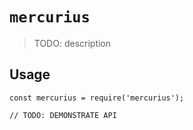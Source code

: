 # `mercurius`

> TODO: description

## Usage

```
const mercurius = require('mercurius');

// TODO: DEMONSTRATE API
```
